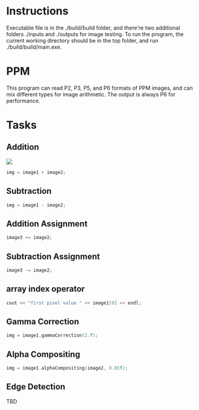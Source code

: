 # Instructions
Executable file is in the ./build/build folder, and there're two additional folders ./inputs and ./outputs for image testing. To run the program, the current working directory should be in the top folder, and run ./build/build/main.exe.

# PPM
This program can read P2, P3, P5, and P6 formats of PPM images, and can mix different types for image arithmetic. The output is always P6 for performance. 
# Tasks

## Addition
![](outputs/addition.ppm)
```cpp
img = image1 + image2;
```

## Subtraction
```cpp
img = image1 - image2;
```

## Addition Assignment
```cpp
image3 += image2;
```

## Subtraction Assignment
```cpp
image3 -= image2;
```
## array index operator
```cpp
cout << "first pixel value " << image1[0] << endl;
```

## Gamma Correction
```cpp
img = image1.gammaCorrection(2.f);
```

## Alpha Compositing
```cpp
img = image1.alphaCompositing(image2, 0.85f);
```

## Edge Detection
TBD
